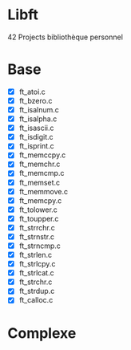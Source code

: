 # Libft
42 Projects bibliothèque personnel

# Base
- [x] ft_atoi.c                     
- [x] ft_bzero.c                    
- [x] ft_isalnum.c                  
- [x] ft_isalpha.c                  
- [x] ft_isascii.c                  
- [x] ft_isdigit.c                  
- [x] ft_isprint.c                  
- [x] ft_memccpy.c                  
- [x] ft_memchr.c                   
- [x] ft_memcmp.c
- [x] ft_memset.c
- [x] ft_memmove.c
- [x] ft_memcpy.c
- [x] ft_tolower.c
- [x] ft_toupper.c
- [x] ft_strrchr.c
- [x] ft_strnstr.c
- [x] ft_strncmp.c
- [x] ft_strlen.c
- [x] ft_strlcpy.c
- [x] ft_strlcat.c
- [x] ft_strchr.c
- [x] ft_strdup.c
- [x] ft_calloc.c

# Complexe
